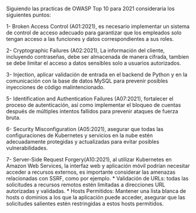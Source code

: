 Siguiendo las practicas de OWASP Top 10 para 2021 consideraria los siguientes puntos:

1- Broken Access Control (A01:2021), es necesario implementar un sistema de control de acceso adecuado para garantizar que los empleados solo tengan acceso a las funciones y datos correspondientes a sus roles.

2- Cryptographic Failures (A02:2021), La información del cliente, incluyendo contraseñas, debe ser almacenada de manera cifrada, tambien se debe limitar el acceso a datos sensibles solo a usuarios autorizados.

3- Injection, aplicar validación de entrada en el backend de Python y en la comunicación con la base de datos MySQL para prevenir posibles inyecciones de código malintencionado.

5- Identification and Authentication Failures (A07:2021), fortalecer el proceso de autenticación, así como implementar el bloqueo de cuentas después de múltiples intentos fallidos para prevenir ataques de fuerza bruta.

6- Security Misconfiguration (A05:2021), asegurar que todas las configuraciones de Kubernetes y servicios en la nube estén adecuadamente protegidas y actualizadas para evitar posibles vulnerabilidades.

7- Server-Side Request Forgery(A10:2021), al utilizar Kubernetes en Amazon Web Services, la interfaz web y aplicación móvil podrían necesitar acceder a recursos externos, es importante considerar las amenazas relacionadas con SSRF, como por ejemplo.
	* Validación de URLs: todas las solicitudes a recursos remotos estén limitadas a direcciones URL autorizadas y validadas. 
	* Hosts Permitidos: Mantener una lista blanca de hosts o dominios a los que la aplicación puede acceder, asegurar que las solicitudes salientes estén restringidas a estos hosts permitidos.
